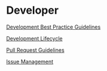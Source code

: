 # Developer

[Development Best Practice Guidelines](best-practice.md)

[Development Lifecycle](development-lifecycle.md)

[Pull Request Guidelines](pull-requests.md)

[Issue Management](issues.md)
